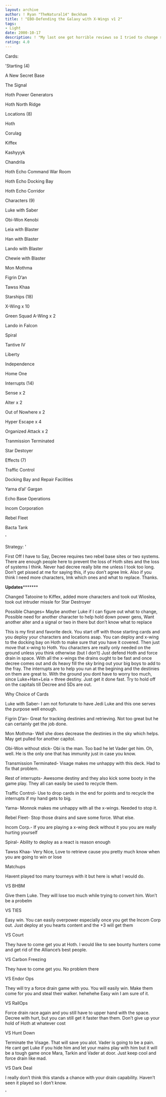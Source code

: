 ```yaml
---
layout: archive
author: ! Ryan "TheNatural14" Beckham
title: ! "EBO-Defending the Galaxy with X-Wings v1 2"
tags:
- Light
date: 2000-10-17
description: ! "My last one got horrible reviews so I tried to change some things to meet the suggestions.  Please rate and review again.  Updated cards and explanations."
rating: 4.0
---
```

Cards: 

'Starting (4)

A New Secret Base

The Signal

Hoth Power Generators

Hoth North Ridge


Locations (8)

Hoth

Corulag

Kiffex

Kashyyyk

Chandrila

Hoth Echo Command War Room

Hoth Echo Docking Bay

Hoth Echo Corridor


Characters (9)

Luke with Saber

Obi-Won Kenobi

Leia with Blaster

Han with Blaster 

Lando with Blaster

Chewie with Blaster

Mon Mothma

Figrin D’an

Tawss Khaa


Starships (18)

X-Wing x 10

Green Squad A-Wing x 2

Lando in Falcon

Spiral

Tantive IV

Liberty

Independence

Home One


Interrupts (14)

Sense x 2

Alter x 2

Out of Nowhere x 2

Hyper Escape x 4

Organized Attack x 2

Tranmission Terminated

Star Destoyer


Effects (7)

Traffic Control

Docking Bay and Repair Facilities

Yarna d’al’ Gargan

Echo Base Operations

Incom Corporation

Rebel Fleet

Bacta Tank

'

Strategy: '

First Off I have to Say, Decree requires two rebel base sites or two systems.  There are enough people here to prevent the loss of Hoth sites and the loss of systems I think.  Never had decree really bite me unless I took too long.  Don’t get pissed at me for saying this, if you don’t agree lmk.  Also if you think I need more characters, lmk which ones and what to replace.  Thanks.



******************Updates*************************

Changed Tatooine to Kiffex,  added more characters and took out Wioslea, took out intruder missle for Star Destroyer


Possible Changes=  Maybe another Luke if I can figure out what to change, Possible need for another character to help hold down power gens, Want another alter and a signal or two in there but don’t know what to replace


This is my first and favorite deck.  You start off with those starting cards and you deploy your characters and locations asap.  You can deploy and x-wing to the docking bay on Hoth to make sure that you have it covered.  Then just move that x-wing to Hoth.  You characters are really only needed on the ground unless you think otherwise (but I don’t)  Just defend Hoth and force drain in space.  With all the x-wings the drains ought to be fast and once decree comes out and ds heavy fill the sky bring out your big boys to add to the fray.  The interrupts are to help you run at the begining and the destinies on them are great to.  With the ground you dont have to worry too much, since Luke+Han+Leia = three destiny.  Just get it done fast.  Try to hold off on the capitals till Decree and SDs are out.


Why Choice of Cards

Luke with Saber- I am not fortunate to have Jedi Luke and this one serves the purpose well enough.

Figrin D’an- Great for tracking destinies and retrieving.  Not too great but he can certainly get the job done.

Mon Mothma- Well she does decrease the destinies in the sky which helps.  May get pulled for another capitol.

Obi-Won without stick- Obi is the man.  Too bad he let Vader get him.  Oh, well.  He is the only one that has immunity just in case you know.

Transmission Terminated- Visage makes me unhappy with this deck.  Had to fix that problem.

Rest of interrupts- Awesome destiny and they also kick some booty in the game play.  They all can easily be used to recycle them.

Traffic Control- Use to drop cards in the end for points and to recycle the interrupts if my hand gets to big.

Yarna- Monnok makes me unhappy with all the x-wings.  Needed to stop it.

Rebel Fleet- Stop those drains and save some force.  What else.

Incom Corp.-  If you are playing a x-wing deck without it you you are really hurting yourself

Spiral- Ability to deploy as a react is reason enough

Tawss Khaa- Very Nice,  Love to retrieve cause you pretty much know when you are going to win or lose


Matchups

Havent played too many tourneys with it but here is what I would do.

VS BHBM

Give them Luke.  They will lose too much while trying to convert him.  Won’t be a probelm

VS TIES

Easy win.  You can easily overpower especially once you get the Incom Corp out.  Just deploy at you hearts content and the +3 will get them

VS Court

They have to come get you at Hoth.  I would like to see bounty hunters come and get rid of the Alliance’s best people.

VS Carbon Freezing

They have to come get you.  No problem there

VS Endor Ops

They will try a force drain game with you.  You will easily win.  Make them come for you and steal their walker.  hehehehe  Easy win I am sure of it.

VS RallOps

Force drain race again and you still have to upper hand with the space.  Decree with hurt, but you can still get it faster than them.  Don’t give up your hold of Hoth at whatever cost

VS Hunt Down

Terminate the Visage.  That will save you alot.  Vader is going to be a pain.  He cant get Luke if you hide him and let your mains play with him but it will be a tough game once Mara, Tarkin and Vader at door.  Just keep cool and force drain like mad.

VS Dark Deal

I really don’t think this stands a chance with your drain capability.  Haven’t seen it played so I don’t know.

'